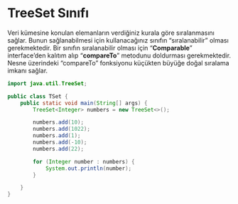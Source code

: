 # TreeSet Sınıfı
Veri kümesine konulan elemanların verdiğiniz kurala göre sıralanmasını sağlar. Bunun sağlanabilmesi için kullanacağınız sınıfın “sıralanabilir” olması gerekmektedir. Bir sınıfın sıralanabilir olması için “**Comparable**” interface’den kalıtım alıp “**compareTo**” metodunu doldurması gerekmektedir. Nesne üzerindeki “compareTo” fonksiyonu küçükten büyüğe doğal sıralama imkanı sağlar.

```java
import java.util.TreeSet;

public class TSet {
    public static void main(String[] args) {
        TreeSet<Integer> numbers = new TreeSet<>();

        numbers.add(10);
        numbers.add(1022);
        numbers.add(1);
        numbers.add(-10);
        numbers.add(22);

        for (Integer number : numbers) {
            System.out.println(number);
        }

    }
}
```